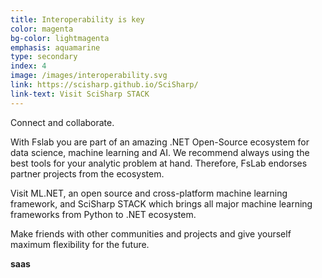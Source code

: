 ```yaml
---
title: Interoperability is key
color: magenta
bg-color: lightmagenta
emphasis: aquamarine
type: secondary
index: 4
image: /images/interoperability.svg
link: https://scisharp.github.io/SciSharp/
link-text: Visit SciSharp STACK
---
```


Connect and collaborate.
<!---->
With Fslab you are part of an amazing .NET Open-Source ecosystem for data science, machine learning and AI. We recommend always using the best tools for your analytic problem at hand. Therefore, FsLab endorses partner projects from the ecosystem. 
<!---->
Visit ML.NET, an open source and cross-platform machine learning framework, and SciSharp STACK which brings all major machine learning frameworks from Python to .NET ecosystem.
<!---->
Make friends with other communities and projects and give yourself maximum flexibility for the future.

**saas**